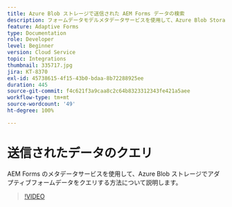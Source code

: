 ```yaml
---
title: Azure Blob ストレージで送信された AEM Forms データの検索
description: フォームデータモデルメタデータサービスを使用して、Azure Blob Storage で AEM Forms から送信されたデータをクエリする方法について説明します。
feature: Adaptive Forms
type: Documentation
role: Developer
level: Beginner
version: Cloud Service
topic: Integrations
thumbnail: 335717.jpg
jira: KT-8370
exl-id: 45738615-4f15-43b0-bdaa-8b72288925ee
duration: 445
source-git-commit: f4c621f3a9caa8c2c64b8323312343fe421a5aee
workflow-type: tm+mt
source-wordcount: '49'
ht-degree: 100%

---
```


# 送信されたデータのクエリ

AEM Forms のメタデータサービスを使用して、Azure Blob ストレージでアダプティブフォームデータをクエリする方法について説明します。

>[!VIDEO](https://video.tv.adobe.com/v/335717?quality=12&learn=on)
